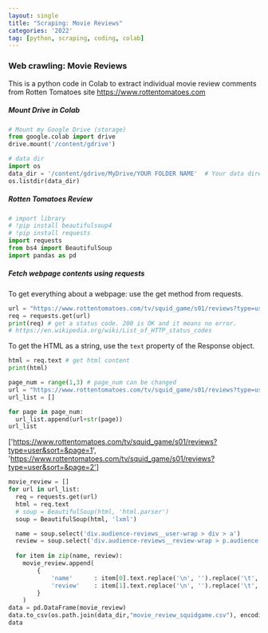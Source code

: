 ```yaml
---
layout: single
title: "Scraping: Movie Reviews"
categories: '2022'
tag: [python, scraping, coding, colab]
---
```


### Web crawling: Movie Reviews 
This is a python code in Colab to extract individual movie review comments from Rotten Tomatoes site https://www.rottentomatoes.com 

##### Mount Drive in Colab
```python 
# Mount my Google Drive (storage)
from google.colab import drive
drive.mount('/content/gdrive')

# data dir
import os
data_dir = '/content/gdrive/MyDrive/YOUR FOLDER NAME'  # Your data directory in Colab 
os.listdir(data_dir)
```

##### Rotten Tomatoes Review
```python 
# import library
# !pip install beautifulsoup4
# !pip install requests
import requests 
from bs4 import BeautifulSoup 
import pandas as pd
```

##### Fetch webpage contents using requests
To get everything about a webpage: use the get method from requests.
```python
url = "https://www.rottentomatoes.com/tv/squid_game/s01/reviews?type=user"
req = requests.get(url)
print(req) # get a status code. 200 is OK and it means no error.
# https://en.wikipedia.org/wiki/List_of_HTTP_status_codes 
```
To get the HTML as a string, use the `text` property of the Response object.
```python
html = req.text # get html content
print(html)
```

```python
page_num = range(1,3) # page_num can be changed
url = "https://www.rottentomatoes.com/tv/squid_game/s01/reviews?type=user&sort=&page="
url_list = []

for page in page_num:
  url_list.append(url+str(page))
url_list
```
['https://www.rottentomatoes.com/tv/squid_game/s01/reviews?type=user&sort=&page=1',
 'https://www.rottentomatoes.com/tv/squid_game/s01/reviews?type=user&sort=&page=2']

```python
movie_review = []
for url in url_list:
  req = requests.get(url)
  html = req.text
  # soup = BeautifulSoup(html, 'html.parser') 
  soup = BeautifulSoup(html, 'lxml') 

  name = soup.select('div.audience-reviews__user-wrap > div > a')
  review = soup.select('div.audience-reviews__review-wrap > p.audience-reviews__review--mobile.js-review-text.clamp.clamp-4.js-clamp')
  
  for item in zip(name, review):
    movie_review.append(
        {
            'name'      : item[0].text.replace('\n', '').replace('\t', '').replace('  ', ''),
            'review'    : item[1].text.replace('\n', '').replace('\t', '').replace('  ', ''),
        }
    )
data = pd.DataFrame(movie_review)
data.to_csv(os.path.join(data_dir,"movie_review_squidgame.csv"), encoding='utf-8-sig')
data
```
